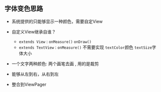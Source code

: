 ## 字体变色思路

- 系统提供的只能够显示一种颜色，需要自定View

- 自定义View继承自谁？
  - `extends View` :  `onMeasure()`  `onDraw()`
  - `extends TextView`  :  `onMeasure()` 不需要实现   `textColor`颜色  `textSize`字体大小



- 一个文字两种颜色:  两个画笔去画 , 用的是裁剪
- 能够从左到右，从右到左
- 整合到ViewPager